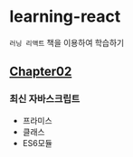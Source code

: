 # learning-react

`러닝 리액트` 책을 이용하여 학습하기

## [Chapter02](https://github.com/woohoeon/learning-react/blob/master/chapter02/test.js)

### 최신 자바스크립트

* 프라미스
* 클래스
* ES6모듈